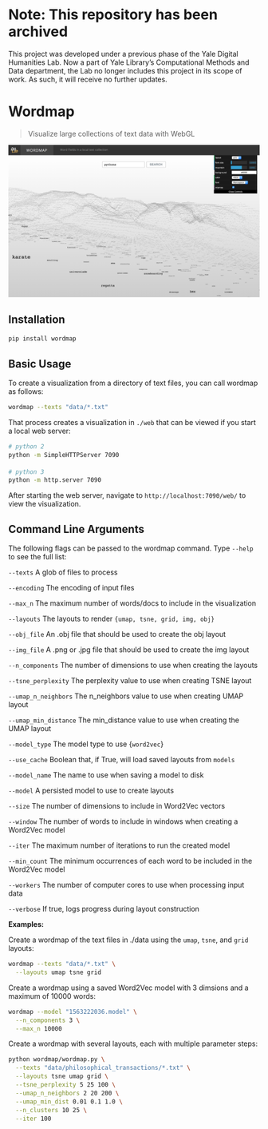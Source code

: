 # Note: This repository has been archived
This project was developed under a previous phase of the Yale Digital Humanities Lab. Now a part of Yale Library’s Computational Methods and Data department, the Lab no longer includes this project in its scope of work. As such, it will receive no further updates.


# Wordmap

> Visualize large collections of text data with WebGL

![App preview](./wordmap/web/assets/images/preview.png?raw=true)

## Installation

```bash
pip install wordmap
```

## Basic Usage

To create a visualization from a directory of text files, you can call wordmap as follows:

```bash
wordmap --texts "data/*.txt"
```

That process creates a visualization in `./web` that can be viewed if you start a local web server:

```bash
# python 2
python -m SimpleHTTPServer 7090

# python 3
python -m http.server 7090
```

After starting the web server, navigate to `http://localhost:7090/web/` to view the visualization.

## Command Line Arguments

The following flags can be passed to the wordmap command. Type `--help` to see the full list:

`--texts` A glob of files to process

`--encoding` The encoding of input files

`--max_n` The maximum number of words/docs to include in the visualization

`--layouts` The layouts to render `{umap, tsne, grid, img, obj}`

`--obj_file` An .obj file that should be used to create the obj layout

`--img_file` A .png or .jpg file that should be used to create the img layout

`--n_components` The number of dimensions to use when creating the layouts

`--tsne_perplexity` The perplexity value to use when creating TSNE layout

`--umap_n_neighbors` The n_neighbors value to use when creating UMAP layout

`--umap_min_distance` The min_distance value to use when creating the UMAP layout

`--model_type` The model type to use {`word2vec`}

`--use_cache` Boolean that, if True, will load saved layouts from `models`

`--model_name` The name to use when saving a model to disk

`--model` A persisted model to use to create layouts

`--size` The number of dimensions to include in Word2Vec vectors

`--window` The number of words to include in windows when creating a Word2Vec model

`--iter` The maximum number of iterations to run the created model

`--min_count` The minimum occurrences of each word to be included in the Word2Vec model

`--workers` The number of computer cores to use when processing input data

`--verbose` If true, logs progress during layout construction

**Examples:**

Create a wordmap of the text files in ./data using the `umap`, `tsne`, and `grid` layouts:

```bash
wordmap --texts "data/*.txt" \
  --layouts umap tsne grid
```

Create a wordmap using a saved Word2Vec model with 3 dimsions and a maximum of 10000 words:

```bash
wordmap --model "1563222036.model" \
  --n_components 3 \
  --max_n 10000
```

Create a wordmap with several layouts, each with multiple parameter steps:

```bash
python wordmap/wordmap.py \
  --texts "data/philosophical_transactions/*.txt" \
  --layouts tsne umap grid \
  --tsne_perplexity 5 25 100 \
  --umap_n_neighbors 2 20 200 \
  --umap_min_dist 0.01 0.1 1.0 \
  --n_clusters 10 25 \
  --iter 100
```

